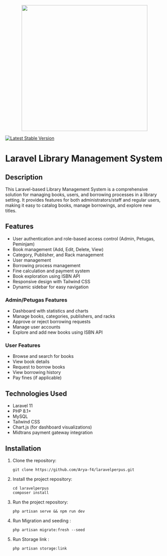 <p align="center"><a href="https://laravel.com" target="_blank"></a>

<img src="https://github.com/user-attachments/assets/9dd28a75-d3bc-4042-941d-fa51f2644fd7" width=400>
    
</p>

<p align="center">

<a href="https://packagist.org/packages/laravel/framework"><img src="https://img.shields.io/packagist/v/laravel/framework" alt="Latest Stable Version"></a>
</p>

# Laravel Library Management System

## Description

This Laravel-based Library Management System is a comprehensive solution for managing books, users, and borrowing processes in a library setting. It provides features for both administrators/staff and regular users, making it easy to catalog books, manage borrowings, and explore new titles.

## Features

- User authentication and role-based access control (Admin, Petugas, Peminjam)
- Book management (Add, Edit, Delete, View)
- Category, Publisher, and Rack management
- User management
- Borrowing process management
- Fine calculation and payment system
- Book exploration using ISBN API
- Responsive design with Tailwind CSS
- Dynamic sidebar for easy navigation

### Admin/Petugas Features
- Dashboard with statistics and charts
- Manage books, categories, publishers, and racks
- Approve or reject borrowing requests
- Manage user accounts
- Explore and add new books using ISBN API

### User Features
- Browse and search for books
- View book details
- Request to borrow books
- View borrowing history
- Pay fines (if applicable)

## Technologies Used

- Laravel 11
- PHP 8.1+
- MySQL
- Tailwind CSS
- Chart.js (for dashboard visualizations)
- Midtrans payment gateway integration

## Installation

1. Clone the repository:
   ```shell
   git clone https://github.com/Arya-f4/laravelperpus.git
   ```
2. Install the project repository:
   ```
   cd laravelperpus
   composer install
   ```
3. Run the project repository:
   ```
   php artisan serve && npm run dev
   ```
4. Run Migration and seeding :
   ```
   php artisan migrate:fresh --seed
   ```
5. Run Storage link :
   ```
   php artisan storage:link
   ```
    
